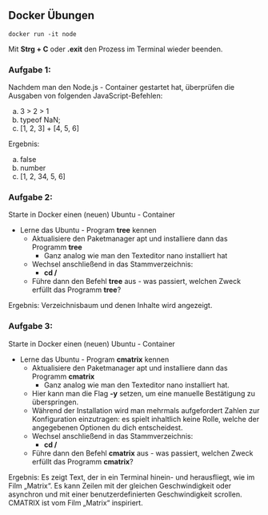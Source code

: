 ## Docker Übungen

```
docker run -it node
```

Mit **Strg + C** oder **.exit** den Prozess im Terminal wieder beenden.

### Aufgabe 1:

Nachdem man den Node.js - Container gestartet hat, überprüfen 
die Ausgaben von folgenden JavaScript-Befehlen:

<ol type="a">
  <li>3 > 2 > 1</li>
  <li>typeof NaN;</li>
  <li>[1, 2, 3] + [4, 5, 6]</li>
</ol>

Ergebnis:

<ol type="a">
  <li>false</li>
  <li>number</li>
  <li>[1, 2, 34, 5, 6]</li>
</ol>

### Aufgabe 2:

Starte in Docker einen (neuen) Ubuntu - Container

* Lerne das Ubuntu - Program **tree** kennen
  * Aktualisiere den Paketmanager apt und installiere dann das Programm **tree**
    * Ganz analog wie man den Texteditor nano installiert hat
  * Wechsel anschließend in das Stammverzeichnis:
    * **cd /**
  * Führe dann den Befehl **tree** aus - was passiert, 
  welchen Zweck erfüllt das Programm **tree**?

Ergebnis: Verzeichnisbaum und denen Inhalte wird angezeigt.

### Aufgabe 3:

Starte in Docker einen (neuen) Ubuntu - Container

* Lerne das Ubuntu - Program **cmatrix** kennen
    * Aktualisiere den Paketmanager apt und installiere dann das Programm **cmatrix**
        * Ganz analog wie man den Texteditor nano installiert hat.
    * Hier kann man die Flag **-y** setzen, um eine manuelle Bestätigung zu überspringen.
    * Während der Installation wird man mehrmals aufgefordert Zahlen
      zur Konfiguration einzutragen: es spielt inhaltlich keine Rolle,
      welche der angegebenen Optionen du dich entscheidest.
    * Wechsel anschließend in das Stammverzeichnis:
        * **cd /**
    * Führe dann den Befehl **cmatrix** aus - was passiert,
      welchen Zweck erfüllt das Programm **cmatrix**?

Ergebnis: Es zeigt Text, der in ein Terminal hinein- und herausfliegt, wie im Film 
„Matrix“. Es kann Zeilen mit der gleichen Geschwindigkeit oder asynchron und mit 
einer benutzerdefinierten Geschwindigkeit scrollen. CMATRIX ist vom Film „Matrix“ inspiriert.
